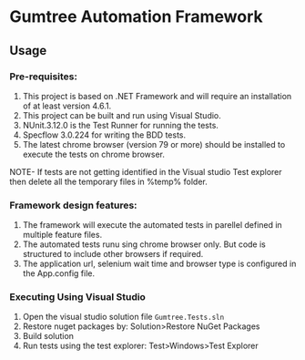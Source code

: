 # Gumtree Automation Framework

## Usage

### Pre-requisites:
1. This project is based on .NET Framework and will require an installation of at least version 4.6.1.
2. This project can be built and run using Visual Studio. 
3. NUnit.3.12.0 is the Test Runner for running the tests.
4. Specflow 3.0.224 for writing the BDD tests.
5. The latest chrome browser (version 79 or more) should be installed to execute the tests on chrome browser.

NOTE- If tests are not getting identified in the Visual studio Test explorer then delete all the temporary files in %temp% folder.

### Framework design features:
1. The framework will execute the automated tests in parellel defined in multiple feature files.
2. The automated tests runu sing chrome browser only. But code is structured to include other browsers if required.
3. The application url, selenium wait time and browser type is configured in the App.config file.

### Executing Using Visual Studio
1. Open the visual studio solution file `Gumtree.Tests.sln`
2. Restore nuget packages by: Solution>Restore NuGet Packages
3. Build solution
4. Run tests using the test explorer: Test>Windows>Test Explorer